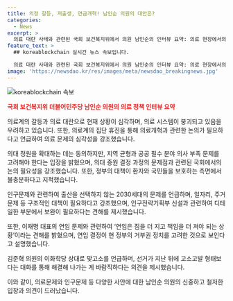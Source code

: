 ```yaml
---
title: 의정 갈등, 저출생, 연금개혁! 남인순 의원의 대안은?
categories:
  - News
excerpt: >
  의료 대란 사태와 관련된 국회 보건복지위에서 의원 남인순의 인터뷰 요약: 의료 현장에서의 갈등과 상황에 대한 우려와 비판을 나타냄. 의대 정원 증원 문제, 의료계 비상 상황, 의료 개혁 등을 논의, 당면한 문제를 현실적으로 다루는 것이 중요하다는 견해를 제시함. 인구 절벽 문제와 관련하여 육아휴직, 고용보험제도 등에 대한 보완안을 제시하며, 이재명 대표의 사퇴 및 재임 문제, 그리고 김준혁 의원의 맞고소 문제에 대한 의견을 밝힘. 더불어민주당의 대표 사퇴에 대한 비판적인 견해를 제시함.
feature_text: >
  ## koreablockchain 실시간 뉴스 속보입니다.

  의료 대란 사태와 관련된 국회 보건복지위에서 의원 남인순의 인터뷰 요약: 의료 현장에서의 갈등과 상황에 대한 우려와 비판을 나타냄. 의대 정원 증원 문제, 의료계 비상 상황, 의료 개혁 등을 논의, 당면한 문제를 현실적으로 다루는 것이 중요하다는 견해를 제시함. 인구 절벽 문제와 관련하여 육아휴직, 고용보험제도 등에 대한 보완안을 제시하며, 이재명 대표의 사퇴 및 재임 문제, 그리고 김준혁 의원의 맞고소 문제에 대한 의견을 밝힘. 더불어민주당의 대표 사퇴에 대한 비판적인 견해를 제시함.
image: 'https://newsdao.kr/res/images/meta/newsdao_breakingnews.jpg'
---
```


<p><img src="https://newsdao.kr/res/images/meta/newsdao_breakingnews.jpg" alt="koreablockchain 속보" /></p>

<p><b><span style="color: #ee2323;">국회 보건복지위 더불어민주당 남인순 의원의 의료 정책 인터뷰 요약</span></b></p>

<p>의료계의 갈등과 의료 대란으로 현재 상황이 심각하며, 의료 시스템이 붕괴되고 있음을 우려하고 있습니다. 또한, 의료계의 집단 휴진을 통해 의료개혁과 관련한 논의가 필요하다고 언급하여 의료 문제의 심각성을 강조했습니다.</p>

<p>의대 정원을 확대하는 데는 동의하지만, 지역 균형과 공공 필수 분야 의사 부족 문제를 고려해야 한다는 입장을 밝혔으며, 의대 증원 결정 과정의 문제점과 관련된 국회에서의 논의 필요성을 강조했습니다. 또한, 정부의 대책이 환자와 국민들을 보호하는 측면에서 불충분하다고 지적했습니다.</p>

<p>인구문제와 관련하여 출산을 선택하지 않는 2030세대의 문제를 언급하며, 일자리, 주거 문제 등 구조적인 대책이 필요하다고 강조했으며, 인구전략기획부 신설과 관련하여 디테일한 부분에서 보완이 필요하다는 견해를 제시했습니다.</p>

<p>또한, 이재명 대표의 연임 문제와 관련하여 ‘연임은 짐을 더 지고 책임을 더 져야 되는 상황’이라는 견해를 밝혔으며, 연임 결정이 현 정부의 거부권 정치를 고려한 것으로 보인다고 설명했습니다.</p>

<p>김준혁 의원의 이화학당 상대로 맞고소를 언급하며, 선거가 지난 뒤에 고소고발 형태보다는 대화를 통해 해결해 나가는 게 바람직하다는 의견을 제시했습니다.</p>

<p>이와 같이, 의료문제와 인구문제 등 다양한 사안에 대한 남인순 의원의 신중하고 철저한 입장과 의견이 드러났습니다.</p>

